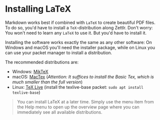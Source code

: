 # Installing LaTeX

Markdown works best if combined with `LaTeX` to create beautiful PDF files. To do so, you'd have to install a `TeX`-distribution along Zettlr. Don't worry: You won't need to learn any `LaTeX` to use it. But you'd have to install it.

Installing the software works exactly the same as any other software: On Windows and macOS you'll need the installer package, while on Linux you can use your packet manager to install a distribution.

The recommended distributions are:

- Windows: [MikTeX](https://miktex.org/download)
- macOS: [MacTex](https://www.tug.org/mactex/morepackages.html) (_Attention: It suffices to install the Basic Tex, which is much smaller than the full version_)
- Linux: [TeX Live](https://www.tug.org/texlive/) (install the texlive-base packet: `sudo apt install texlive-base`)

> You can install LaTeX at a later time. Simply use the menu item from the Help menu to open up the overview page where you can immediately see all available distributions.